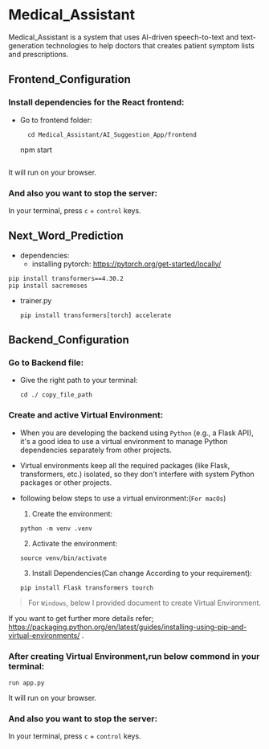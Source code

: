 # Medical_Assistant
Medical_Assistant is a system that uses AI-driven speech-to-text and text-generation technologies to help doctors that creates patient symptom lists and prescriptions.


## Frontend_Configuration

### Install dependencies for the React frontend:

* Go to frontend folder:

  ```
    cd Medical_Assistant/AI_Suggestion_App/frontend

    ```
    npm start
    ```

It will run on your browser.

### And also you want to stop the server:

In your terminal, press ```c``` + ```control``` keys.


## Next_Word_Prediction

* dependencies:
    * installing pytorch: https://pytorch.org/get-started/locally/
```
pip install transformers==4.30.2
pip install sacremoses
```
* trainer.py
  ```
  pip install transformers[torch] accelerate
  ```

## Backend_Configuration

### Go to Backend file:

* Give the right path to your terminal:

    ```
    cd ./ copy_file_path
    ```

### Create and active Virtual Environment:

 * When you are developing the backend using ```Python``` (e.g., a Flask API), it's a good idea to use a virtual environment to manage Python dependencies separately from other projects.

 * Virtual environments keep all the required packages (like Flask, transformers, etc.) isolated, so they don't interfere with system Python packages or other projects.

 * following below steps to use a virtual environment:(```For macOs```)


    1. Create the environment:

    ```
    python -m venv .venv
    ```
    2. Activate the environment:

    ```
    source venv/bin/activate
    ```
    3. Install Dependencies(Can change According to your requirement):

    ```
    pip install Flask transformers tourch
    ```

> For ```Windows```, below I provided document to create Virtual Environment. 

If you want to get further more details refer; </br>https://packaging.python.org/en/latest/guides/installing-using-pip-and-virtual-environments/ .

### After creating Virtual Environment,run below commond in your terminal:

```
run app.py
```
It will run on your browser. 

### And also you want to stop the server:

In your terminal, press ```c``` + ```control``` keys.




